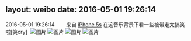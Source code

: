 layout: weibo
date: 2016-05-01 19:26:14
---
<meta name="referrer" content="no-referrer" />

2016-05-01 19:26:14  &nbsp;&nbsp;&nbsp;&nbsp;&nbsp;&nbsp; 来自 <a href="sinaweibo://customweibosource" rel="nofollow">iPhone 5s</a>
在这音乐背景下看一些被带走太搞笑啦[笑cry] ​​​
![图片](https://ww4.sinaimg.cn/large/6d2a6003jw1f3g3x0v4p2j20rs0kugug.jpg)
![图片](https://ww4.sinaimg.cn/large/6d2a6003jw1f3g3x36o66j20rs0kuwm2.jpg)
![图片](https://ww4.sinaimg.cn/large/6d2a6003jw1f3g3wy68qzj20ku0rsn0w.jpg)
![图片](https://ww1.sinaimg.cn/large/6d2a6003jw1f3g3x4ivkvj20ku0rsjwe.jpg)
